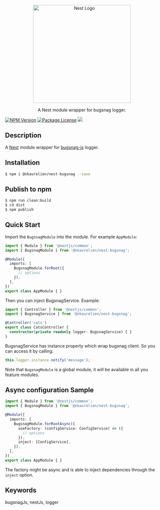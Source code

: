 <p align="center">
  <a href="http://nestjs.com/" target="blank"><img src="https://nestjs.com/img/logo_text.svg" width="320" alt="Nest Logo" /></a>
</p>

 <p align="center">A Nest module wrapper for bugsnag logger.</p>
 
<p align="center">

<a href="https://www.npmjs.com/package/@nkaurelien/nest-bugsnag"><img src="https://img.shields.io/npm/v/@nkaurelien/nest-bugsnag.svg" alt="NPM Version" /></a>
<a href="https://github.com/nkaurelien/nest-bugsnag"><img src="https://img.shields.io/npm/l/@nkaurelien/nest-bugsnag.svg" alt="Package License" /></a>
<a href="https://twitter.com/AstridNkumbe"><img src="https://img.shields.io/twitter/follow/AstridNkumbe.svg?style=social&label=Follow"></a>

</p>

## Description

A [Nest](https://github.com/nestjs/nest) module wrapper for [bugsnag-js](https://github.com/bugsnag/bugsnag-js) logger.

## Installation

```bash
$ npm i @nkaurelien/nest-bugsnag --save
```

## Publish to npm
```bash
$ npm run clean:build
$ cd dist
$ npm publish
```

## Quick Start

Import the `BugsnagModule` into the module. For example `AppModule`:

```typescript
import { Module } from '@nestjs/common';
import { BugsnagModule } from '@nkaurelien/nest-bugsnag';

@Module({
  imports: [
    BugsnagModule.forRoot({
      // options
    }),
  ],
})
export class AppModule { }
```

Then you can inject BugsnagService. Example:

```typescript
import { Controller } from '@nestjs/common';
import { BugsnagService } from '@nkaurelien/nest-bugsnag';

@Controller('cats')
export class CatsController {
  constructor(private readonly logger: BugsnagService) { }
}
```

BugsnagService has instance property which wrap bugsnag client. So you can access it by calling:

```typescript
this.logger.instance.notify('message');
```

Note that `BugsnagModule` is a global module, it will be available in all you feature modules.

## Async configuration Sample

```typescript
import { Module } from '@nestjs/common';
import { BugsnagModule } from '@nkaurelien/nest-bugsnag';

@Module({
  imports: [
    BugsnagModule.forRootAsync({
      useFactory: (configService: ConfigService) => ({
        // options
      }),
      inject: [ConfigService],
    }),
  ],
})
export class AppModule { }
```

The factory might be async and is able to inject dependencies through the `inject` option.

## Keywords
bugsnagJs, nestJs, logger
